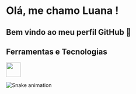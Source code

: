 # Olá, me chamo Luana ! 
## Bem vindo ao meu perfil GitHub 👋

## Ferramentas e Tecnologias

<img loading="lazy" src="https://cdn.jsdelivr.net/gh/devicons/devicon/icons/git/git-original.svg" width="40" height="40"/>

![Snake animation](https://github.com/Luanab2/Luanab2/blob/output/github-contribution-grid-snake.svg)
